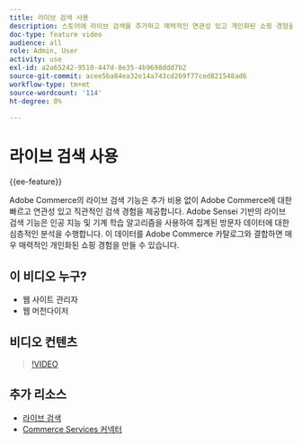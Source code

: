 ```yaml
---
title: 라이브 검색 사용
description: 스토어에 라이브 검색을 추가하고 매력적인 연관성 있고 개인화된 쇼핑 경험을 생성하는 방법을 알아봅니다.
doc-type: feature video
audience: all
role: Admin, User
activity: use
exl-id: a2a65242-9510-447d-8e35-4b9698ddd7b2
source-git-commit: acee5ba84ea32e14a743cd269f77ced821548ad6
workflow-type: tm+mt
source-wordcount: '114'
ht-degree: 0%

---
```


# 라이브 검색 사용

{{ee-feature}}

Adobe Commerce의 라이브 검색 기능은 추가 비용 없이 Adobe Commerce에 대한 빠르고 연관성 있고 직관적인 검색 경험을 제공합니다. Adobe Sensei 기반의 라이브 검색 기능은 인공 지능 및 기계 학습 알고리즘을 사용하여 집계된 방문자 데이터에 대한 심층적인 분석을 수행합니다. 이 데이터를 Adobe Commerce 카탈로그와 결합하면 매우 매력적인 개인화된 쇼핑 경험을 만들 수 있습니다.

## 이 비디오 누구?

- 웹 사이트 관리자
- 웹 머천다이저

## 비디오 컨텐츠

>[!VIDEO](https://video.tv.adobe.com/v/337365?quality=12&learn=on)

## 추가 리소스

- [라이브 검색](https://experienceleague.adobe.com/docs/commerce-merchant-services/live-search/overview.html)
- [Commerce Services 커넥터](https://experienceleague.adobe.com/docs/commerce-merchant-services/user-guides/saas.html)

